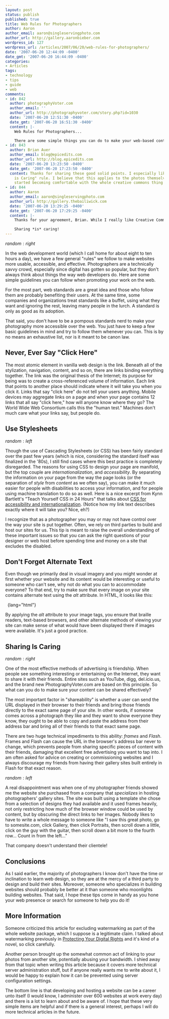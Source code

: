 ```yaml
---
layout: post
status: publish
published: true
title: Web Rules for Photographers
author: Aaron
author_email: aaron@singleservingphoto.com
author_url: http://gallery.aaronbieber.com
wordpress_id: 127
wordpress_url: /articles/2007/06/20/web-rules-for-photographers/
date: '2007-06-20 12:44:09 -0400'
date_gmt: '2007-06-20 16:44:09 -0400'
categories:
- Articles
tags:
- technology
- tips
- guide
- web
comments:
- id: 842
  author: photographyVoter.com
  author_email: ''
  author_url: http://photographyvoter.com/story.php?id=1030
  date: '2007-06-20 12:51:30 -0400'
  date_gmt: '2007-06-20 16:51:30 -0400'
  content: |-
    Web Rules for Photographers...

    There are some simple things you can do to make your web-based content more accessible and drive traffic to your site....
- id: 843
  author: Brian Auer
  author_email: blog@epicedits.com
  author_url: http://blog.epicedits.com
  date: '2007-06-20 13:23:50 -0400'
  date_gmt: '2007-06-20 17:23:50 -0400'
  content: Thanks for sharing these good solid points. I especially like the "Sharing
    is Caring" rule. I believe that this applies to the photos themselves too -- I've
    started becoming comfortable with the whole creative commons thing lately.
- id: 844
  author: Aaron
  author_email: aaron@singleservingphoto.com
  author_url: http://gallery.thebailiwick.com
  date: '2007-06-20 13:29:25 -0400'
  date_gmt: '2007-06-20 17:29:25 -0400'
  content: |-
    Thanks for your agreement, Brian. While I really like Creative Commons and support their work in many ways, I would hesitate to release a great deal of my work under their licenses for purely selfish reasons. That said, I have released one or two of my more documentary photos for use on Wikipedia (which requires all of their media to be CC licensed or public domain), which helps to promote my work and benefits the online community at the same time.

    Sharing *is* caring!
---
```

$random:right$

In the web development world (which I call home for about eight to ten
hours a day), we have a few general "rules" we follow to make websites
more usable, accessible, and effective. Photographers are a technically
savvy crowd, especially since digital has gotten so popular, but they
don't always think about things the way web developers do. Here are some
simple guidelines you can follow when promoting your work on the
web.<span id="more"></span><span id="more-127"></span>

For the most part, web standards are a great idea and those who follow
them are probably benefiting their users. At the same time, some
companies and organizations treat standards like a buffet, using what
they want and ignoring the rest, leaving many people in the lurch. A
standard is only as good as its adoption.

That said, you don't have to be a pompous standards nerd to make your
photography more accessible over the web. You just have to keep a few
basic guidelines in mind and try to follow them whenever you can. This
is by no means an exhaustive list, nor is it meant to be canon law.

## Never, Ever Say "Click Here"

The most atomic element in vanilla web design is the link. Beneath all
of the stylization, navigation, content, and so on, there are links
binding everything together. The link was the original thesis of the
Internet; its purpose for being was to create a cross-referenced volume
of information. Each link that points to another place should indicate
where it will take you when you click it. Links that say "click here" do
not tell your users anything. Mobile devices may aggregate links on a
page and when your page contains 12 links that all say "click here," how
will anyone know where they go? The World Wide Web Consortium calls this
the "human test." Machines don't much care what your links say, but
people do.

## Use Stylesheets

$random:left$

Though the use of Cascading Stylesheets (or CSS) has been fairly
standard over the past few years (which is nice, considering the
standard itself was finalized in the '80s), I still find cases where
this best practice is completely disregarded. The reasons for using CSS
to design your page are manifold, but the top couple are
_internationalization_, and _accessibility_. By separating the
information on your page from the way the page looks (or the separation
of _style_ from _content_ as we often say), you can make it much
easier for people with disabilities to access your information, and for
people using machine translation to do so as well. Here is a nice
excerpt from Kynn Bartlett's "Teach Yourself CSS in 24 Hours" that talks
about [CSS for accessibility and
internationalization](http://www.icdri.org/Kynn/chapter21.html). (Notice
how my link text describes exactly where it will take you? Nice, eh?)

I recognize that as a photographer you may or may not have control over
the way your site is put together. Often, we rely on third parties to
build and host our sites for us. This tip is meant to raise the overall
understanding of these important issues so that you can ask the right
questions of your designer or web host before spending time and money on
a site that excludes the disabled.

## Don't Forget Alternate Text

Even though we primarily deal in visual imagery and you might wonder at
first whether your website and its content would be interesting or
useful to someone who can't see, why not do what you can to accommodate
everyone? To that end, try to make sure that every image on your site
contains alternate text using the _alt_ attribute. In HTML, it looks
like this:

` `{lang="html"}

By applying the _alt_ attribute to your image tags, you ensure that
braille readers, text-based browsers, and other alternate methods of
viewing your site can make sense of what would have been displayed there
if images were available. It's just a good practice.

## Sharing Is Caring

$random:right$

One of the most effective methods of advertising is friendship. When
people see something interesting or entertaining on the Internet, they
want to share it with their friends. Entire sites such as YouTube, digg,
del.icio.us, and the brand new PhotographyVoter.com are based on this
principle. So what can you do to make sure your content can be shared
effectively?

The most important factor in "shareability" is whether a user can send
the URL displayed in their browser to their friends and bring those
friends directly to the exact same page of your site. In other words, if
someone comes across a photograph they like and they want to show
everyone they know, they ought to be able to copy and paste the address
from their address bar and bring all of their friends to that exact same
page.

There are two huge technical impediments to this ability: _frames_ and
_Flash_. Frames and Flash can cause the URL in the browser's address
bar never to change, which prevents people from sharing specific pieces
of content with their friends, damaging that excellent free advertising
you want to tap into. I am often asked for advice on creating or
commissioning websites and I always discourage my friends from having
their gallery sites built entirely in Flash for that exact reason.

$random:left$

A real disappointment was when one of my photographer friends showed me
the website she purchased from a company that _specializes_ in hosting
photographers' gallery sites. The site was built using a template she
chose from a selection of designs they had available and it used frames
heavily, not only restricting how much of the browser window could be
used by content, but by obscuring the direct links to her images. Nobody
likes to have to write a whole message to someone like "I saw this great
photo, go to somesite.com, click Gallery, then click Portraits, then
scroll down a little, click on the guy with the guitar, then scroll down
a bit more to the fourth row... Count in from the left..."

That company doesn't understand their clientele!

## Conclusions

As I said earlier, the majority of photographers I know don't have the
time or inclination to learn web design, so they are at the mercy of a
third party to design and build their sites. Moreover, someone who
specializes in building websites should probably be better at it than
someone who moonlights building websites. That said, I hope these tips
come in handy as you hone your web presence or search for someone to
help you do it!

## More Information

Someone criticized this article for excluding watermarking as part of
the whole website package, which I suppose is a legitimate claim. I
talked about watermarking previously in [Protecting Your Digital
Rights](/articles/2007/04/11/protecting-your-digital-rights/,)
and it's kind of a novel, so click carefully.

Another person brought up the somewhat common act of linking to your
photos from another site, potentially abusing your bandwidth. I shied
away from that topic when writing this article because it covers more
technical server administration stuff, but if anyone really wants me to
write about it, I would be happy to explain how it can be prevented
using server configuration settings.

The bottom line is that developing and hosting a website can be a career
unto itself (I would know, I administer over 600 websites at work every
day) and there is a lot to learn about and be aware of. I hope that
these very simple items are helpful and if there is a general interest,
perhaps I will do more technical articles in the future.

